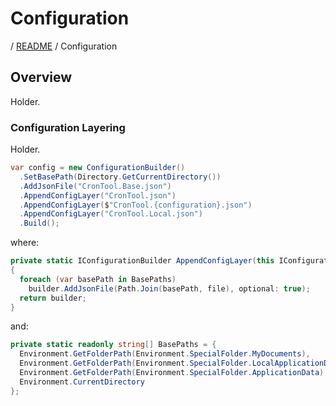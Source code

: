 # Configuration

/ [README](/README.md) / Configuration

## Overview

Holder.

### Configuration Layering

Holder.

```cs
var config = new ConfigurationBuilder()
  .SetBasePath(Directory.GetCurrentDirectory())
  .AddJsonFile("CronTool.Base.json")
  .AppendConfigLayer("CronTool.json")
  .AppendConfigLayer($"CronTool.{configuration}.json")
  .AppendConfigLayer("CronTool.Local.json")
  .Build();
```

where:

```cs
private static IConfigurationBuilder AppendConfigLayer(this IConfigurationBuilder builder, string file)
{
  foreach (var basePath in BasePaths)
    builder.AddJsonFile(Path.Join(basePath, file), optional: true);
  return builder;
}
```

and:

```cs
private static readonly string[] BasePaths = {
  Environment.GetFolderPath(Environment.SpecialFolder.MyDocuments),
  Environment.GetFolderPath(Environment.SpecialFolder.LocalApplicationData),
  Environment.GetFolderPath(Environment.SpecialFolder.ApplicationData),
  Environment.CurrentDirectory
};
```
